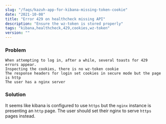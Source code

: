 ```yaml
---
slug: "/faqs/kazuh-app-for-kibana-missing-token-cookie"
date: "2021-10-08"
title: "Error 429 on healthcheck missing API"
description: "Ensure the wz-token is stored properly"
tags: "kibana,healthcheck,429,cookies,wz-token"
version: ""
---
```


### Problem

```
When attempting to log in, after a while, several toasts for 429 errors appear.
Inspecting the cookies, there is no wz-token cookie
The response headers for login set cookies in secure mode but the page is http
The user has a nginx server
```

### Solution

It seems like kibana is configured to use `https` but the `nginx` instance is presenting an `http` page. The user should set their nginx to serve `https` pages instead.
